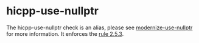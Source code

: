 # hicpp-use-nullptr

The <span class="title-ref">hicpp-use-nullptr</span> check is an alias,
please see [modernize-use-nullptr](https://clang.llvm.org/extra/clang-tidy/checks/modernize-use-nullptr.html) for more
information. It enforces the
[rule 2.5.3](http://www.codingstandard.com/rule/2-5-3-use-nullptr-for-the-null-pointer-constant/).
